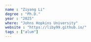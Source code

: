 ```yaml
---
name : "Ziyang Li"
degree : "Ph.D."
year : "2025"
where: "Johns Hopkins University"
website : "https://liby99.github.io/"
tags : ["alum"]
---
```

